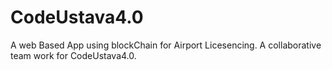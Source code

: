 # CodeUstava4.0
A web Based App using blockChain for Airport Licesencing.
A collaborative team work for CodeUstava4.0.
